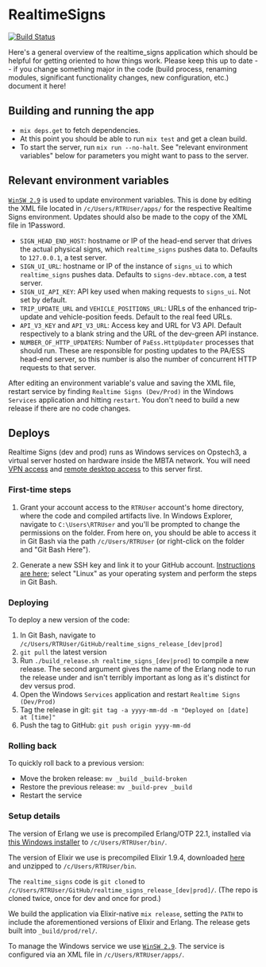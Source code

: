 # RealtimeSigns

[![Build Status](https://semaphoreci.com/api/v1/projects/39cb0e53-0299-441e-ab09-ddcb9fa9d2aa/1806488/badge.svg)](https://semaphoreci.com/mbta/realtime_signs)

Here's a general overview of the realtime_signs application which should be helpful for getting oriented to how things work. Please keep this up to date -- if you change something major in the code (build process, renaming modules, significant functionality changes, new configuration, etc.) document it here!

## Building and running the app

* `mix deps.get` to fetch dependencies.
* At this point you should be able to run `mix test` and get a clean build.
* To start the server, run `mix run --no-halt`. See "relevant environment variables" below for parameters you might want to pass to the server.

## Relevant environment variables

[`WinSW 2.9`](https://github.com/winsw/winsw/releases/tag/v2.9.0) is used to update environment variables. This is done by editing the XML file located in `/c/Users/RTRUser/apps/` for the respective Realtime Signs environment. Updates should also be made to the copy of the XML file in 1Password.

* `SIGN_HEAD_END_HOST`: hostname or IP of the head-end server that drives the actual physical signs, which `realtime_signs` pushes data to. Defaults to `127.0.0.1`, a test server.
* `SIGN_UI_URL`: hostname or IP of the instance of `signs_ui` to which `realtime_signs` pushes data. Defaults to `signs-dev.mbtace.com`, a test server.
* `SIGN_UI_API_KEY`: API key used when making requests to `signs_ui`. Not set by default.
* `TRIP_UPDATE_URL` and `VEHICLE_POSITIONS_URL`: URLs of the enhanced trip-update and vehicle-position feeds. Default to the real feed URLs.
* `API_V3_KEY` and `API_V3_URL`: Access key and URL for V3 API. Default respectively to a blank string and the URL of the dev-green API instance.
* `NUMBER_OF_HTTP_UPDATERS`: Number of `PaEss.HttpUpdater` processes that should run. These are responsible for posting updates to the PA/ESS head-end server, so this number is also the number of concurrent HTTP requests to that server.

After editing an environment variable's value and saving the XML file, restart service by finding `Realtime Signs (Dev/Prod)` in the Windows `Services` application and hitting `restart`. You don't need to build a new release if there are no code changes.

## Deploys

Realtime Signs (dev and prod) runs as Windows services on Opstech3, a virtual server hosted on hardware inside the MBTA network. You will need [VPN access](https://www.mbta.com/org/workfromhome) and [remote desktop access](https://github.com/mbta/wiki/blob/master/devops/accessing-windows-servers.md) to this server first.

### First-time steps

1. Grant your account access to the `RTRUser` account's home directory, where the code and compiled artifacts live. In Windows Explorer, navigate to `C:\Users\RTRUser` and you'll be prompted to change the permissions on the folder. From here on, you should be able to access it in Git Bash via the path `/c/Users/RTRUser` (or right-click on the folder and "Git Bash Here").

1. Generate a new SSH key and link it to your GitHub account. [Instructions are here](https://docs.github.com/en/github-ae@latest/github/authenticating-to-github/connecting-to-github-with-ssh); select "Linux" as your operating system and perform the steps in Git Bash.

### Deploying

To deploy a new version of the code:

1. In Git Bash, navigate to `/c/Users/RTRUser/GitHub/realtime_signs_release_[dev|prod]`
1. `git pull` the latest version
1. Run `./build_release.sh realtime_signs_[dev|prod]` to compile a new release. The second argument gives the name of the Erlang node to run the release under and isn't terribly important as long as it's distinct for dev versus prod.
1. Open the Windows `Services` application and restart `Realtime Signs (Dev/Prod)`
1. Tag the release in git: `git tag -a yyyy-mm-dd -m "Deployed on [date] at [time]"`
1. Push the tag to GitHub: `git push origin yyyy-mm-dd`

### Rolling back

To quickly roll back to a previous version:

* Move the broken release: `mv _build _build-broken`
* Restore the previous release: `mv _build-prev _build`
* Restart the service

### Setup details

The version of Erlang we use is precompiled Erlang/OTP 22.1, installed via [this Windows installer](https://www.erlang-solutions.com/resources/download.html) to `/c/Users/RTRUser/bin/`.

The version of Elixir we use is precompiled Elixir 1.9.4, downloaded [here](https://github.com/elixir-lang/elixir/releases) and unzipped to `/c/Users/RTRUser/bin`.

The `realtime_signs` code is `git clone`d to `/c/Users/RTRUser/GitHub/realtime_signs_release_[dev|prod]/`. (The repo is cloned twice, once for dev and once for prod.)

We build the application via Elixir-native `mix release`, setting the `PATH` to include the aforementioned versions of Elixir and Erlang. The release gets built into `_build/prod/rel/`.

To manage the Windows service we use [`WinSW 2.9`](https://github.com/winsw/winsw/releases/tag/v2.9.0). The service is configured via an XML file in `/c/Users/RTRUser/apps/`.
